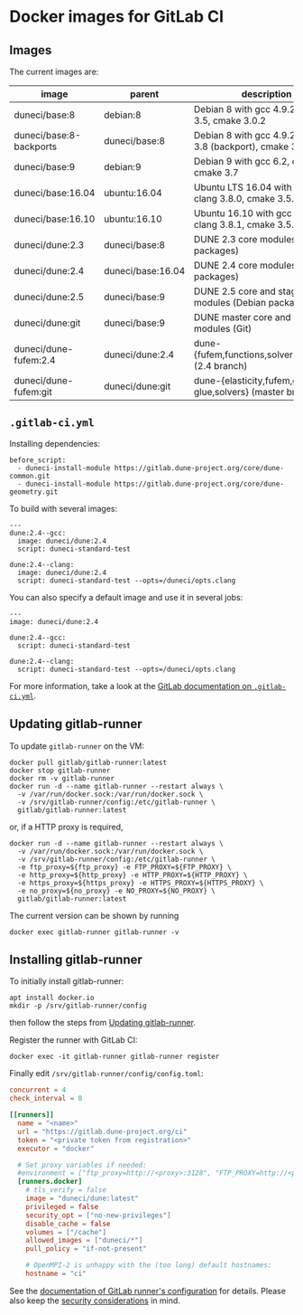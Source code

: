 Docker images for GitLab CI
===========================

Images
------

The current images are:

| image                    | parent            | description                                                |
|--------------------------|-------------------|------------------------------------------------------------|
| duneci/base:8            | debian:8          | Debian 8 with gcc 4.9.2, clang 3.5, cmake 3.0.2            |
| duneci/base:8-backports  | duneci/base:8     | Debian 8 with gcc 4.9.2, clang 3.8 (backport), cmake 3.0.2 |
| duneci/base:9            | debian:9          | Debian 9 with gcc 6.2, clang 3.8, cmake 3.7                |
| duneci/base:16.04        | ubuntu:16.04      | Ubuntu LTS 16.04 with gcc 5.4.0, clang 3.8.0, cmake 3.5.1  |
| duneci/base:16.10        | ubuntu:16.10      | Ubuntu 16.10 with gcc 6.2.0, clang 3.8.1, cmake 3.5.2      |
| duneci/dune:2.3          | duneci/base:8     | DUNE 2.3 core modules (Debian packages)                    |
| duneci/dune:2.4          | duneci/base:16.04 | DUNE 2.4 core modules (Debian packages)                    |
| duneci/dune:2.5          | duneci/base:9     | DUNE 2.5 core and staging modules (Debian packages)        |
| duneci/dune:git          | duneci/base:9     | DUNE master core and staging modules (Git)                 |
| duneci/dune-fufem:2.4    | duneci/dune:2.4   | dune-{fufem,functions,solvers,typetree} (2.4 branch)       |
| duneci/dune-fufem:git    | duneci/dune:git   | dune-{elasticity,fufem,grid-glue,solvers} (master branch)  |

`.gitlab-ci.yml`
----------------

Installing dependencies:
```
before_script:
  - duneci-install-module https://gitlab.dune-project.org/core/dune-common.git
  - duneci-install-module https://gitlab.dune-project.org/core/dune-geometry.git
```

To build with several images:
```
---
dune:2.4--gcc:
  image: duneci/dune:2.4
  script: duneci-standard-test

dune:2.4--clang:
  image: duneci/dune:2.4
  script: duneci-standard-test --opts=/duneci/opts.clang
```

You can also specify a default image and use it in several jobs:

```
---
image: duneci/dune:2.4

dune:2.4--gcc:
  script: duneci-standard-test

dune:2.4--clang:
  script: duneci-standard-test --opts=/duneci/opts.clang
```

For more information, take a look at the [GitLab documentation on `.gitlab-ci.yml`](https://docs.gitlab.com/ce/ci/yaml/README.html).

Updating gitlab-runner
----------------------

To update `gitlab-runner` on the VM:

```
docker pull gitlab/gitlab-runner:latest
docker stop gitlab-runner
docker rm -v gitlab-runner
docker run -d --name gitlab-runner --restart always \
  -v /var/run/docker.sock:/var/run/docker.sock \
  -v /srv/gitlab-runner/config:/etc/gitlab-runner \
  gitlab/gitlab-runner:latest
```
or, if a HTTP proxy is required,
```
docker run -d --name gitlab-runner --restart always \
  -v /var/run/docker.sock:/var/run/docker.sock \
  -v /srv/gitlab-runner/config:/etc/gitlab-runner \
  -e ftp_proxy=${ftp_proxy} -e FTP_PROXY=${FTP_PROXY} \
  -e http_proxy=${http_proxy} -e HTTP_PROXY=${HTTP_PROXY} \
  -e https_proxy=${https_proxy} -e HTTPS_PROXY=${HTTPS_PROXY} \
  -e no_proxy=${no_proxy} -e NO_PROXY=${NO_PROXY} \
  gitlab/gitlab-runner:latest
```

The current version can be shown by running

```
docker exec gitlab-runner gitlab-runner -v
```

Installing gitlab-runner
------------------------

To initially install gitlab-runner:

```shell
apt install docker.io
mkdir -p /srv/gitlab-runner/config
```
then follow the steps from [Updating gitlab-runner](#updating-gitlab-runner).

Register the runner with GitLab CI:
```shell
docker exec -it gitlab-runner gitlab-runner register
```

Finally edit `/srv/gitlab-runner/config/config.toml`:
```TOML
concurrent = 4
check_interval = 0

[[runners]]
  name = "<name>"
  url = "https://gitlab.dune-project.org/ci"
  token = "<private token from registration>"
  executor = "docker"

  # Set proxy variables if needed:
  #environment = ["ftp_proxy=http://<proxy>:3128", "FTP_PROXY=http://<proxy>:3128", "http_proxy=http://<proxy>:3128", "HTTP_PROXY=http://<proxy>:3128", "https_proxy=http://<proxy>:3128", "HTTPS_PROXY=http://<proxy>:3128", "no_proxy=127.0.0.1, localhost", "NO_PROXY=127.0.0.1, localhost"]
  [runners.docker]
    # tls_verify = false
    image = "duneci/dune:latest"
    privileged = false
    security_opt = ["no-new-privileges"]
    disable_cache = false
    volumes = ["/cache"]
    allowed_images = ["duneci/*"]
    pull_policy = "if-not-present"

    # OpenMPI-2 is unhappy with the (too long) default hostnames:
    hostname = "ci"
```
See the [documentation of GitLab runner's configuration](https://docs.gitlab.com/runner/configuration/advanced-configuration.html) for details.
Please also keep the [security considerations](https://docs.gitlab.com/runner/security/index.html) in mind.
